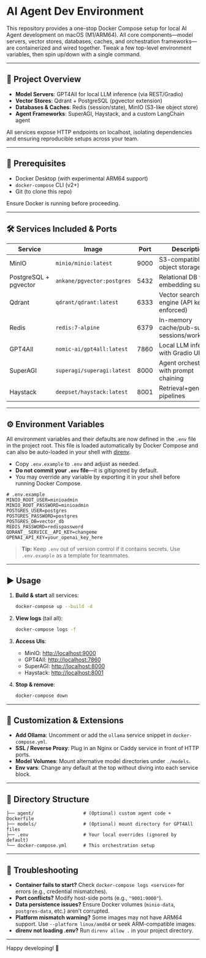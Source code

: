 # AI Agent Dev Environment

This repository provides a one-stop Docker Compose setup for local AI Agent development on macOS (M1/ARM64). All core components—model servers, vector stores, databases, caches, and orchestration frameworks—are containerized and wired together. Tweak a few top-level environment variables, then spin up/down with a single command.

---

## 🚀 Project Overview

- **Model Servers**: GPT4All for local LLM inference (via REST/Gradio)
- **Vector Stores**: Qdrant + PostgreSQL (pgvector extension)
- **Databases & Caches**: Redis (session/state), MinIO (S3-like object store)
- **Agent Frameworks**: SuperAGI, Haystack, and a custom LangChain agent

All services expose HTTP endpoints on localhost, isolating dependencies and ensuring reproducible setups across your team.

---

## 🔧 Prerequisites

- Docker Desktop (with experimental ARM64 support)
- `docker-compose` CLI (v2+)
- Git (to clone this repo)

Ensure Docker is running before proceeding.

---

## 🛠️ Services Included & Ports

| Service               | Image                                  | Port | Description                                   |
| --------------------- | -------------------------------------- | ---- | --------------------------------------------- |
| MinIO                 | `minio/minio:latest`                   | 9000 | S3-compatible object storage                  |
| PostgreSQL + pgvector | `ankane/pgvector:postgres`             | 5432 | Relational DB with embedding support          |
| Qdrant                | `qdrant/qdrant:latest`                 | 6333 | Vector search engine (API key enforced)       |
| Redis                 | `redis:7-alpine`                       | 6379 | In-memory cache/pub-sub for sessions/workflow |
| GPT4All               | `nomic-ai/gpt4all:latest`              | 7860 | Local LLM inference with Gradio UI            |
| SuperAGI              | `superagi/superagi:latest`             | 8000 | Agent orchestration with prompt chaining      |
| Haystack              | `deepset/haystack:latest`              | 8001 | Retrieval+generation pipelines                |


---

## ⚙️ Environment Variables

All environment variables and their defaults are now defined in the `.env` file in the project root. This file is loaded automatically by Docker Compose and can also be auto-loaded in your shell with [direnv](https://direnv.net/).

- Copy `.env.example` to `.env` and adjust as needed.
- **Do not commit your `.env` file**—it is gitignored by default.
- You may override any variable by exporting it in your shell before running Docker Compose.

```dotenv
# .env.example
MINIO_ROOT_USER=minioadmin
MINIO_ROOT_PASSWORD=minioadmin
POSTGRES_USER=postgres
POSTGRES_PASSWORD=postgres
POSTGRES_DB=vector_db
REDIS_PASSWORD=redispassword
QDRANT__SERVICE__API_KEY=changeme
OPENAI_API_KEY=your_openai_key_here
```

> **Tip:** Keep `.env` out of version control if it contains secrets. Use `.env.example` as a template for teammates.

---

## ▶️ Usage

1. **Build & start** all services:

   ```bash
   docker-compose up --build -d
   ```

2. **View logs** (tail all):

   ```bash
   docker-compose logs -f
   ```

3. **Access UIs**:

   - MinIO: [http://localhost:9000](http://localhost:9000)
   - GPT4All: [http://localhost:7860](http://localhost:7860)
   - SuperAGI: [http://localhost:8000](http://localhost:8000)
   - Haystack: [http://localhost:8001](http://localhost:8001)


4. **Stop & remove**:

   ```bash
   docker-compose down
   ```

---

## 🔄 Customization & Extensions

- **Add Ollama**: Uncomment or add the `ollama` service snippet in `docker-compose.yml`.
- **SSL / Reverse Proxy**: Plug in an Nginx or Caddy service in front of HTTP ports.
- **Model Volumes**: Mount alternative model directories under `./models`.
- **Env vars**: Change any default at the top without diving into each service block.

---

## 📂 Directory Structure

```
├── agent/                  # (Optional) custom agent code + Dockerfile
├── models/                 # (Optional) mount directory for GPT4All files
├── .env                    # Your local overrides (ignored by default)
└── docker-compose.yml      # This orchestration setup
```

---

## 🐞 Troubleshooting

- **Container fails to start?** Check `docker-compose logs <service>` for errors (e.g., credential mismatches).
- **Port conflicts?** Modify host-side ports (e.g., `"9001:9000"`).
- **Data persistence issues?** Ensure Docker volumes (`minio-data`, `postgres-data`, etc.) aren’t corrupted.
- **Platform mismatch warning?** Some images may not have ARM64 support. Use `--platform linux/amd64` or seek ARM-compatible images.
- **direnv not loading .env?** Run `direnv allow .` in your project directory.

---

Happy developing! 🚀
